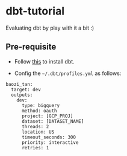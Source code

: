 # dbt-tutorial
Evaluating dbt by play with it a bit :)

## Pre-requisite
- Follow [this](https://docs.getdbt.com/docs/running-a-dbt-project/using-the-command-line-interface/macos) to install dbt.

- Config the `~/.dbt/profiles.yml` as follows:
```
baozi_tan:
  target: dev
  outputs:
    dev:
      type: bigquery
      method: oauth
      project: [GCP_PROJ]
      dataset: [DATASET_NAME]
      threads: 2
      location: US
      timeout_seconds: 300
      priority: interactive
      retries: 1
```
